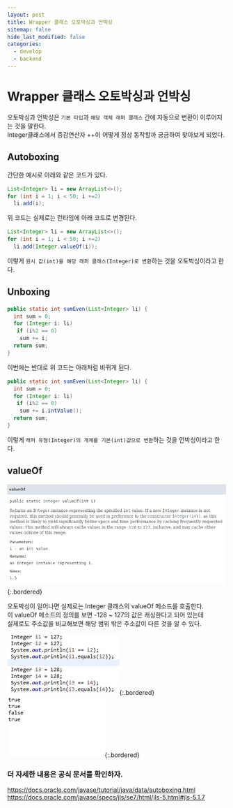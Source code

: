 ```yaml
---
layout: post
title: Wrapper 클래스 오토박싱과 언박싱
sitemap: false
hide_last_modified: false
categories:
  - develop
  - backend
---
```


# Wrapper 클래스 오토박싱과 언박싱

오토박싱과 언박싱은 `기본 타입`과 `해당 객체 래퍼 클래스` 간에 자동으로 변환이 이루어지는 것을 말한다.  
Integer클래스에서 증감연산자 ++이 어떻게 정상 동작할까 궁금하여 찾아보게 되었다.

## Autoboxing

간단한 예시로 아래와 같은 코드가 있다.
```Java
List<Integer> li = new ArrayList<>();
for (int i = 1; i < 50; i +=2)
  li.add(i);
```

위 코드는 실제로는 런타임에 아래 코드로 변경된다.
```Java
List<Integer> li = new ArrayList<>();
for (int i = 1; i < 50; i +=2)
  li.add(Integer.valueOf(i));
```

이렇게 `원시 값(int)을 해당 래퍼 클래스(Integer)로 변환`하는 것을 오토박싱이라고 한다.

## Unboxing

```Java
public static int sumEven(List<Integer> li) {
  int sum = 0;
  for (Integer i: li)
   if (i%2 == 0)
    sum += i;
  return sum;
}
```

이번에는 반대로 위 코드는 아래처럼 바뀌게 된다.
```Java
public static int sumEven(List<Integer> li) {
  int sum = 0;
  for (Integer i: li)
   if (i%2 == 0)
    sum += i.intValue();
  return sum;
}
```

이렇게 `래퍼 유형(Integer)의 개체를 기본(int)값으로 변환`하는 것을 언박싱이라고 한다.

## valueOf
 
![valueOf](/assets/img/blog/develop/back/autoboxing/valueof.jpg){:.bordered}  

오토박싱이 일어나면 실제로는 Integer 클래스의 valueOf 메소드를 호출한다.  
이 valueOf 메소드의 정의를 보면 -128 ~ 127의 값은 캐싱한다고 되어 있는데  
실제로도 주소값을 비교해보면 해당 범위 밖은 주소값이 다른 것을 알 수 있다.  

![](/assets/img/blog/develop/back/autoboxing/valueof-2.jpg){:.bordered} 
![](/assets/img/blog/develop/back/autoboxing/valueof-3.jpg){:.bordered}   

### 더 자세한 내용은 공식 문서를 확인하자.
<https://docs.oracle.com/javase/tutorial/java/data/autoboxing.html>
<https://docs.oracle.com/javase/specs/jls/se7/html/jls-5.html#jls-5.1.7>